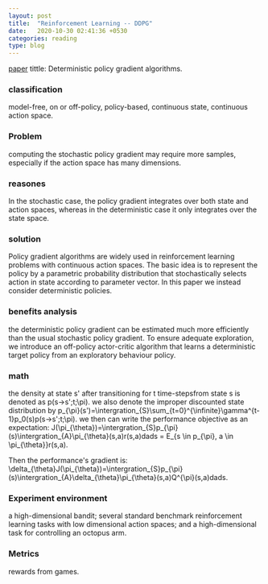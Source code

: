 ```yaml
---
layout: post
title:  "Reinforcement Learning -- DDPG"
date:   2020-10-30 02:41:36 +0530
categories: reading
type: blog
---
```

[paper][paper] tittle: Deterministic policy gradient algorithms.

<h3>classification</h3> model-free, on or off-policy, policy-based, continuous state, continuous action space.

<h3>Problem</h3> computing the stochastic policy gradient may require more samples, especially if the action space has many dimensions.

<h3>reasones</h3> In the stochastic case, the policy gradient integrates over both state and action spaces, whereas in the deterministic case it only integrates over the state space.

<h3>solution</h3> Policy gradient algorithms are widely used in reinforcement learning problems with continuous action spaces. The basic idea is to represent the policy by a parametric probability distribution that stochastically selects action in state according to parameter vector. In this paper we instead consider deterministic policies.

<h3>benefits analysis</h3> the deterministic policy gradient can be estimated much more efficiently than the usual stochastic policy gradient. To ensure adequate exploration, we introduce an off-policy actor-critic algorithm that learns a deterministic target policy from an exploratory behaviour policy.

<h3>math</h3> the density at state s' after transitioning for t time-stepsfrom state s is denoted as p(s->s';t;\pi). we also denote the improper discounted state distribution by p_{\pi}(s')=\intergration_{S}\sum_{t=0}^{\infinite}\gamma^{t-1}p_0(s)p(s->s';t;\pi). we then can write the performance objective as an expectation: J(\pi_{\theta})=\intergration_{S}p_{\pi}(s)\intergration_{A}\pi_{\theta}(s,a)r(s,a)dads = E_{s \in p_{\pi}, a \in \pi_{\theta}}r(s,a).

Then the performance's gradient is: \delta_{\theta}J(\pi_{\theta})=\intergration_{S}p_{\pi}(s)\intergration_{A}\delta_{\theta}\pi_{\theta}(s,a)Q^{\pi}(s,a)dads.

<h3>Experiment environment</h3>  a high-dimensional bandit; several standard benchmark reinforcement learning tasks with low dimensional action spaces; and a high-dimensional task for controlling an octopus arm.

<h3>Metrics</h3> rewards from games.

[paper]:http://proceedings.mlr.press/v32/silver14.pdf